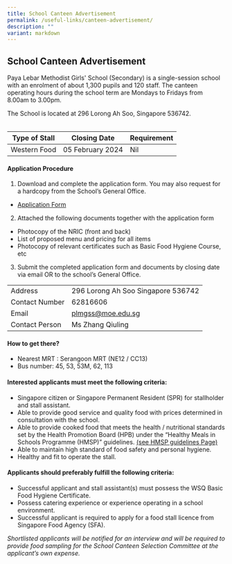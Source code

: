 ```yaml
---
title: School Canteen Advertisement
permalink: /useful-links/canteen-advertisement/
description: ""
variant: markdown
---
```

## School Canteen Advertisement

Paya Lebar Methodist Girls' School (Secondary) is a single-session school with an enrolment of about 1,300 pupils and 120 staff. The canteen operating hours during the school term are Mondays to Fridays from 8.00am to 3.00pm.

The School is located at 296 Lorong Ah Soo, Singapore 536742. 
<br><br>

| Type of Stall | Closing Date | Requirement |
| -------- | -------- | -------- |
| Western Food     | 05 February 2024    | Nil    |



#### Application Procedure

1. Download and complete the application form. You may also request for a hardcopy from the School’s General Office.

* [Application Form](https://go.gov.sg/canteenstall)

2. Attached the following documents together with the application form 
* Photocopy of the NRIC (front and back) 
* List of proposed menu and pricing for all items 
* Photocopy of relevant certificates such as Basic Food Hygiene Course, etc

3. Submit the completed application form and documents by closing date via email OR to the school’s General Office.



| | | 
| -------- | -------- | 
| Address    | 296 Lorong Ah Soo Singapore 536742     | 
| Contact Number    | 62816606     | 
| Email    | plmgss@moe.edu.sg     | 
| Contact Person    | Ms Zhang Qiuling     | 

#### How to get there?

* Nearest MRT : Serangoon MRT (NE12 / CC13) 
* Bus number: 45, 53, 53M, 62, 113

#### Interested applicants must meet the following criteria:

* Singapore citizen or Singapore Permanent Resident (SPR) for stallholder and stall assistant.
* Able to provide good service and quality food with prices determined in consultation with the school.
* Able to provide cooked food that meets the health / nutritional standards set by the Health Promotion Board (HPB) under the “Healthy Meals in Schools Programme (HMSP)” guidelines.
[(see HMSP guidelines Page)](https://www.hpb.gov.sg/schools/school-programmes/healthy-meals-in-schools-programme)
* Able to maintain high standard of food safety and personal hygiene.
* Healthy and fit to operate the stall.

#### Applicants should preferably fulfill the following criteria:

* Successful applicant and stall assistant(s) must possess the WSQ Basic Food Hygiene Certificate.
* Possess catering experience or experience operating in a school environment.
* Successful applicant is required to apply for a food stall licence from Singapore Food Agency (SFA).

*Shortlisted applicants will be notified for an interview and will be required to provide food sampling for the School Canteen Selection Committee at the applicant’s own expense.*